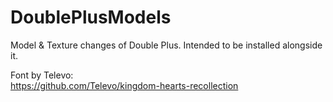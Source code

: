 # DoublePlusModels
Model &amp; Texture changes of Double Plus. Intended to be installed alongside it. </br>

Font by Televo: </br>
https://github.com/Televo/kingdom-hearts-recollection </br>

